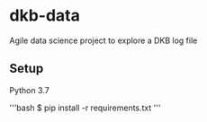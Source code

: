 # dkb-data

Agile data science project to explore a DKB log file

## Setup 

Python 3.7

'''bash
$ pip install -r requirements.txt
'''


